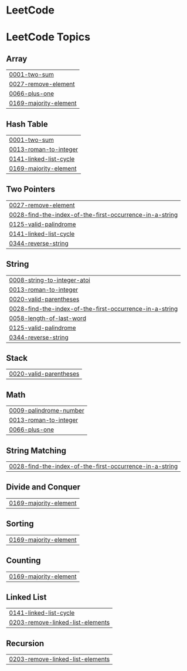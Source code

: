 # LeetCode
<!---LeetCode Topics Start-->
# LeetCode Topics
## Array
|  |
| ------- |
| [0001-two-sum](https://github.com/MeetChangrani/LeetCode/tree/master/0001-two-sum) |
| [0027-remove-element](https://github.com/MeetChangrani/LeetCode/tree/master/0027-remove-element) |
| [0066-plus-one](https://github.com/MeetChangrani/LeetCode/tree/master/0066-plus-one) |
| [0169-majority-element](https://github.com/MeetChangrani/LeetCode/tree/master/0169-majority-element) |
## Hash Table
|  |
| ------- |
| [0001-two-sum](https://github.com/MeetChangrani/LeetCode/tree/master/0001-two-sum) |
| [0013-roman-to-integer](https://github.com/MeetChangrani/LeetCode/tree/master/0013-roman-to-integer) |
| [0141-linked-list-cycle](https://github.com/MeetChangrani/LeetCode/tree/master/0141-linked-list-cycle) |
| [0169-majority-element](https://github.com/MeetChangrani/LeetCode/tree/master/0169-majority-element) |
## Two Pointers
|  |
| ------- |
| [0027-remove-element](https://github.com/MeetChangrani/LeetCode/tree/master/0027-remove-element) |
| [0028-find-the-index-of-the-first-occurrence-in-a-string](https://github.com/MeetChangrani/LeetCode/tree/master/0028-find-the-index-of-the-first-occurrence-in-a-string) |
| [0125-valid-palindrome](https://github.com/MeetChangrani/LeetCode/tree/master/0125-valid-palindrome) |
| [0141-linked-list-cycle](https://github.com/MeetChangrani/LeetCode/tree/master/0141-linked-list-cycle) |
| [0344-reverse-string](https://github.com/MeetChangrani/LeetCode/tree/master/0344-reverse-string) |
## String
|  |
| ------- |
| [0008-string-to-integer-atoi](https://github.com/MeetChangrani/LeetCode/tree/master/0008-string-to-integer-atoi) |
| [0013-roman-to-integer](https://github.com/MeetChangrani/LeetCode/tree/master/0013-roman-to-integer) |
| [0020-valid-parentheses](https://github.com/MeetChangrani/LeetCode/tree/master/0020-valid-parentheses) |
| [0028-find-the-index-of-the-first-occurrence-in-a-string](https://github.com/MeetChangrani/LeetCode/tree/master/0028-find-the-index-of-the-first-occurrence-in-a-string) |
| [0058-length-of-last-word](https://github.com/MeetChangrani/LeetCode/tree/master/0058-length-of-last-word) |
| [0125-valid-palindrome](https://github.com/MeetChangrani/LeetCode/tree/master/0125-valid-palindrome) |
| [0344-reverse-string](https://github.com/MeetChangrani/LeetCode/tree/master/0344-reverse-string) |
## Stack
|  |
| ------- |
| [0020-valid-parentheses](https://github.com/MeetChangrani/LeetCode/tree/master/0020-valid-parentheses) |
## Math
|  |
| ------- |
| [0009-palindrome-number](https://github.com/MeetChangrani/LeetCode/tree/master/0009-palindrome-number) |
| [0013-roman-to-integer](https://github.com/MeetChangrani/LeetCode/tree/master/0013-roman-to-integer) |
| [0066-plus-one](https://github.com/MeetChangrani/LeetCode/tree/master/0066-plus-one) |
## String Matching
|  |
| ------- |
| [0028-find-the-index-of-the-first-occurrence-in-a-string](https://github.com/MeetChangrani/LeetCode/tree/master/0028-find-the-index-of-the-first-occurrence-in-a-string) |
## Divide and Conquer
|  |
| ------- |
| [0169-majority-element](https://github.com/MeetChangrani/LeetCode/tree/master/0169-majority-element) |
## Sorting
|  |
| ------- |
| [0169-majority-element](https://github.com/MeetChangrani/LeetCode/tree/master/0169-majority-element) |
## Counting
|  |
| ------- |
| [0169-majority-element](https://github.com/MeetChangrani/LeetCode/tree/master/0169-majority-element) |
## Linked List
|  |
| ------- |
| [0141-linked-list-cycle](https://github.com/MeetChangrani/LeetCode/tree/master/0141-linked-list-cycle) |
| [0203-remove-linked-list-elements](https://github.com/MeetChangrani/LeetCode/tree/master/0203-remove-linked-list-elements) |
## Recursion
|  |
| ------- |
| [0203-remove-linked-list-elements](https://github.com/MeetChangrani/LeetCode/tree/master/0203-remove-linked-list-elements) |
<!---LeetCode Topics End-->